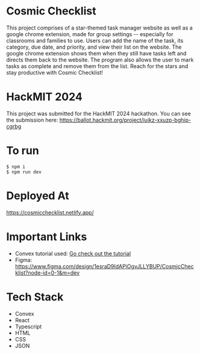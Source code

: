 # Cosmic Checklist
This project comprises of a star-themed task manager website as well as a google chrome extension, made for group settings -- especially for classrooms and families to use. Users can add the name of the task, its category, due date, and priority, and view their list on the website. The google chrome extension shows them when they still have tasks left and directs them back to the website. The program also allows the user to mark tasks as complete and remove them from the list. Reach for the stars and stay productive with Cosmic Checklist!

# HackMIT 2024
This project was submitted for the HackMIT 2024 hackathon. You can see the submission here: https://ballot.hackmit.org/project/iuikz-xxuzp-bghip-cgrbg

# To run

    $ npm i
    $ npm run dev

# Deployed At
https://cosmicchecklist.netlify.app/ 

# Important Links
- Convex tutorial used: [Go check out the tutorial](https://convex.dev/start)
- Figma: https://www.figma.com/design/1esraD9IdAPiOgvJLLYBUP/CosmicChecklist?node-id=0-1&m=dev

# Tech Stack
- Convex
- React
- Typescript
- HTML
- CSS
- JSON
